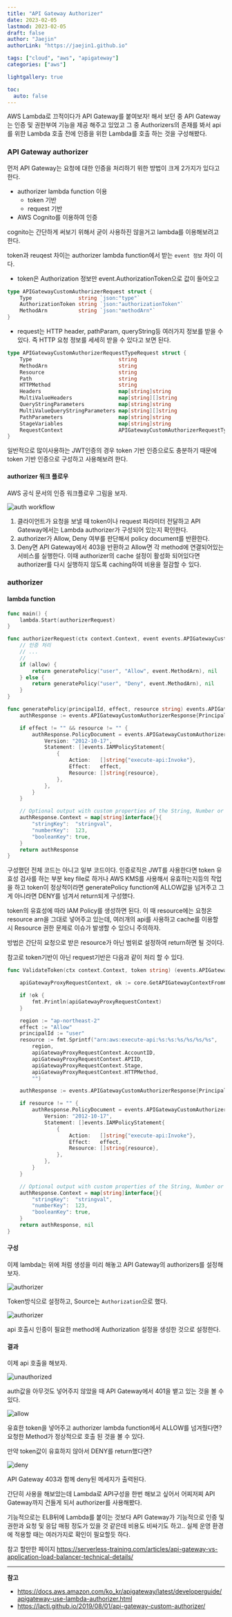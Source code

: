 ```yaml
---
title: "API Gateway Authorizer"
date: 2023-02-05
lastmod: 2023-02-05
draft: false
author: "Jaejin"
authorLink: "https://jaejin1.github.io"

tags: ["cloud", "aws", "apigateway"]
categories: ["aws"]

lightgallery: true

toc:
  auto: false
---
```


AWS Lambda로 끄적이다가 API Gateway를 붙여보자! 해서 보던 중 API Gateway는 인증 및 권한부여 기능을 제공 해주고 있었고 그 중 Authorizers의 존재를 봐서 api를 위한 Lambda 호출 전에 인증을 위한 Lambda를 호출 하는 것을 구성해봤다.

<!--more-->

### API Gateway authorizer

먼저 API Gateway는 요청에 대한 인증을 처리하기 위한 방법이 크게 2가지가 있다고 한다.

* authorizer lambda function 이용
    * token 기반
    * request 기반
* AWS Cognito를 이용하여 인증

cognito는 간단하게 써보기 위해서 굳이 사용하진 않을거고 lambda를 이용해보려고 한다.

token과 reuqest 차이는 authorizer lambda function에서 받는 `event 정보` 차이 이다. 

* token은 Authorization 정보만 event.AuthorizationToken으로 값이 들어오고
```go
type APIGatewayCustomAuthorizerRequest struct {
	Type               string `json:"type"`
	AuthorizationToken string `json:"authorizationToken"`
	MethodArn          string `json:"methodArn"`
}
```
* request는 HTTP header, pathParam, queryString등 여러가지 정보를 받을 수 있다. 즉 HTTP 요청 정보를 세세히 받을 수 있다고 보면 된다.
```go
type APIGatewayCustomAuthorizerRequestTypeRequest struct {
	Type                            string                                              `json:"type"`
	MethodArn                       string                                              `json:"methodArn"` //nolint: stylecheck
	Resource                        string                                              `json:"resource"`
	Path                            string                                              `json:"path"`
	HTTPMethod                      string                                              `json:"httpMethod"`
	Headers                         map[string]string                                   `json:"headers"`
	MultiValueHeaders               map[string][]string                                 `json:"multiValueHeaders"`
	QueryStringParameters           map[string]string                                   `json:"queryStringParameters"`
	MultiValueQueryStringParameters map[string][]string                                 `json:"multiValueQueryStringParameters"`
	PathParameters                  map[string]string                                   `json:"pathParameters"`
	StageVariables                  map[string]string                                   `json:"stageVariables"`
	RequestContext                  APIGatewayCustomAuthorizerRequestTypeRequestContext `json:"requestContext"`
}
```

일반적으로 많이사용하는 JWT인증의 경우 token 기반 인증으로도 충분하기 때문에 token 기반 인증으로 구성하고 사용해보려 한다.

#### authorizer 워크 플로우

AWS 공식 문서의 인증 워크플로우 그림을 보자.

![auth workflow](https://docs.aws.amazon.com/ko_kr/apigateway/latest/developerguide/images/custom-auth-workflow.png "auth workflow")

1. 클라이언트가 요청을 보낼 때 token이나 request 파라미터 전달하고 API Gateway에서는 Lambda authorizer가 구성되어 있는지 확인한다.
2. authorizer가 Allow, Deny 여부를 판단해서 policy document를 반환한다.
3. Deny면 API Gateway에서 403을 반환하고 Allow면 각 method에 연결되어있는 서비스를 실행한다. 이때 authorizer의 cache 설정이 활성화 되어있다면 authorizer를 다시 실행하지 않도록 caching하여 비용을 절감할 수 있다.

### authorizer

#### lambda function

```go
func main() {
    lambda.Start(authorizerRequest)
}

func authorizerRequest(ctx context.Context, event events.APIGatewayCustomAuthorizerRequest) (events.APIGatewayCustomAuthorizerResponse, error) {
    // 인증 처리
    // ...
    //
    if (allow) {
        return generatePolicy("user", "Allow", event.MethodArn), nil
    } else {
        return generatePolicy("user", "Deny", event.MethodArn), nil
    }
}

func generatePolicy(principalId, effect, resource string) events.APIGatewayCustomAuthorizerResponse {
	authResponse := events.APIGatewayCustomAuthorizerResponse{PrincipalID: principalId}

	if effect != "" && resource != "" {
		authResponse.PolicyDocument = events.APIGatewayCustomAuthorizerPolicy{
			Version: "2012-10-17",
			Statement: []events.IAMPolicyStatement{
				{
					Action:   []string{"execute-api:Invoke"},
					Effect:   effect,
					Resource: []string{resource},
				},
			},
		}
	}

	// Optional output with custom properties of the String, Number or Boolean type.
	authResponse.Context = map[string]interface{}{
		"stringKey":  "stringval",
		"numberKey":  123,
		"booleanKey": true,
	}
	return authResponse
}
```

구성했던 전체 코드는 아니고 일부 코드이다. 인증로직은 JWT를 사용한다면 token 유효성 검사를 하는 부분 key file로 하거나 AWS KMS를 사용해서 유효하는지등의 작업을 하고 token이 정상적이라면 generatePolicy function에 ALLOW값을 넘겨주고 그게 아니라면 DENY를 넘겨서 return되게 구성했다.

token의 유효성에 따라 IAM Policy를 생성하면 된다. 이 때 resource에는 요청온 resource arn을 그대로 넣어주고 있는데, 여러개의 api를 사용하고 cache를 이용할 시 Resource 권한 문제로 이슈가 발생할 수 있으니 주의하자.

방법은 간단히 요청으로 받은 resource가 아닌 범위로 설정하여 return하면 될 것이다.

참고로 token기반이 아닌 request기반은 다음과 같이 처리 할 수 있다.

```go
func ValidateToken(ctx context.Context, token string) (events.APIGatewayCustomAuthorizerResponse, error) {

	apiGatewayProxyRequestContext, ok := core.GetAPIGatewayContextFromContext(ctx)

	if !ok {
		fmt.Println(apiGatewayProxyRequestContext)
	}

	region := "ap-northeast-2"
	effect := "Allow"
	principalId := "user"
	resource := fmt.Sprintf("arn:aws:execute-api:%s:%s:%s/%s/%s/%s",
		region,
		apiGatewayProxyRequestContext.AccountID,
		apiGatewayProxyRequestContext.APIID,
		apiGatewayProxyRequestContext.Stage,
		apiGatewayProxyRequestContext.HTTPMethod,
		"")

	authResponse := events.APIGatewayCustomAuthorizerResponse{PrincipalID: principalId}

	if resource != "" {
		authResponse.PolicyDocument = events.APIGatewayCustomAuthorizerPolicy{
			Version: "2012-10-17",
			Statement: []events.IAMPolicyStatement{
				{
					Action:   []string{"execute-api:Invoke"},
					Effect:   effect,
					Resource: []string{resource},
				},
			},
		}
	}

	// Optional output with custom properties of the String, Number or Boolean type.
	authResponse.Context = map[string]interface{}{
		"stringKey":  "stringval",
		"numberKey":  123,
		"booleanKey": true,
	}
	return authResponse, nil
}
```

#### 구성

이제 lambda는 위에 처럼 생성을 미리 해놓고 API Gateway의 authorizers를 설정해보자.

![authorizer](authorizer.png "authorizer")

Token방식으로 설정하고, Source는 `Authorization`으로 했다.

![authorizer](settingAuthorizer.png "authorizer")

api 호출시 인증이 필요한 method에 Authorization 설정을 생성한 것으로 설정한다.

#### 결과

이제 api 호출을 해보자.

![unauthorized](unauthorized.png "unauthorized")

auth값을 아무것도 넣어주지 않았을 때 API Gateway에서 401을 뱉고 있는 것을 볼 수 있다.

![allow](allow.png "allow")

유효한 token을 넣어주고 authorizer lambda function에서 ALLOW를 넘겨줬다면? 요청한 Method가 정상적으로 호출 된 것을 볼 수 있다.

만약 token값이 유효하지 않아서 DENY를 return했다면?

![deny](deny.png "deny")

API Gateway 403과 함께 deny된 메세지가 출력된다.

간단히 사용을 해보았는데 Lambda로 API구성을 한번 해보고 싶어서 어찌저찌 API Gateway까지 건들게 되서 authorizer를 사용해봤다.

기능적으로는 ELB뒤에 Lambda를 붙이는 것보다 API Gateway가 기능적으로 인증 및 권한과 요청 및 응답 매핑 정도가 있을 것 같은데 비용도 비싸기도 하고.. 실제 운영 환경에 적용할 때는 여러가지로 확인이 필요할듯 하다.

참고 할만한 페이지 https://serverless-training.com/articles/api-gateway-vs-application-load-balancer-technical-details/

---

**참고**

* https://docs.aws.amazon.com/ko_kr/apigateway/latest/developerguide/apigateway-use-lambda-authorizer.html
* https://lacti.github.io/2019/08/01/api-gateway-custom-authorizer/